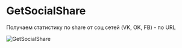 # GetSocialShare
Получаем статистику по share от соц сетей (VK, OK, FB) - по URL

![GetSocialShare](https://user-images.githubusercontent.com/1074710/41401340-41a2b698-6fc8-11e8-8d86-734a15fc87a8.png)
